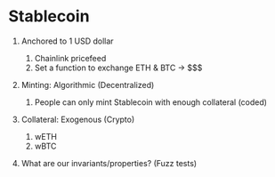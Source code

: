 # Stablecoin

1. Anchored to 1 USD dollar
   1. Chainlink pricefeed
   2. Set a function to exchange ETH & BTC -> $$$
2. Minting: Algorithmic (Decentralized)
   1. People can only mint Stablecoin with enough collateral (coded)
3. Collateral: Exogenous (Crypto)
   1. wETH
   2. wBTC

1. What are our invariants/properties? (Fuzz tests)
